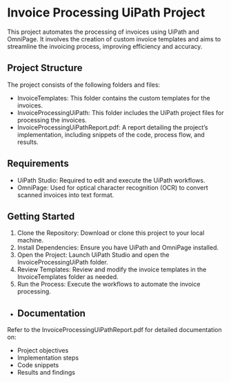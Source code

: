 
# Invoice Processing UiPath Project

This project automates the processing of invoices using UiPath and OmniPage. It involves the creation of custom invoice templates and aims to streamline the invoicing process, improving efficiency and accuracy.


## Project Structure

The project consists of the following folders and files:

- InvoiceTemplates: This folder contains the custom templates for the invoices.
- InvoiceProcessingUiPath: This folder includes the UiPath project files for processing the invoices.
- InvoiceProcessingUiPathReport.pdf: A report detailing the project’s implementation, including snippets of the code, process flow, and results.
## Requirements

- UiPath Studio: Required to edit and execute the UiPath workflows.
- OmniPage: Used for optical character recognition (OCR) to convert scanned invoices into text format.
## Getting Started

1. Clone the Repository: Download or clone this project to your local machine.
2. Install Dependencies: Ensure you have UiPath and OmniPage installed.
3. Open the Project: Launch UiPath Studio and open the InvoiceProcessingUiPath folder.
4. Review Templates: Review and modify the invoice templates in the InvoiceTemplates folder as needed.
5. Run the Process: Execute the workflows to automate the invoice processing.

- ## Documentation

Refer to the InvoiceProcessingUiPathReport.pdf for detailed documentation on:

- Project objectives
- Implementation steps
- Code snippets
- Results and findings
